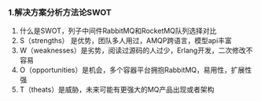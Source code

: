 ### 1.解决方案分析方法论SWOT

 1. 什么是SWOT，列子中间件RabbitMQ和RocketMQ队列选择对比
 2. S（strengths） 是优势，团队多人用过，AMQP跨语言，模型api丰富
 3. W（weaknesses）是劣势，阅读过源码的人过少，Erlang开发，二次修改不容易
 4. O（opportunities）是机会，多个容器平台拥抱RabbitMQ，易用性，扩展性强
 5. T（theats）是威胁，未来可能有更强大的MQ产品出现或者架构



<!--stackedit_data:
eyJoaXN0b3J5IjpbLTU1NjI0MTIxNywtMTcyODE2MjQ5M119
-->